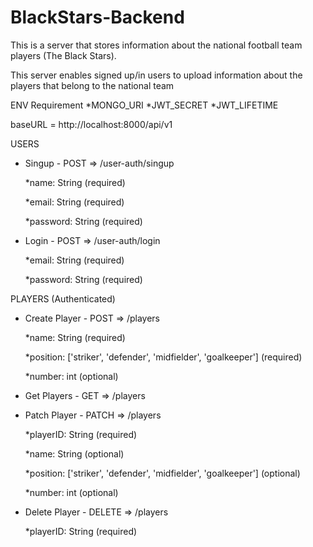 # BlackStars-Backend
This is a server that stores information about the national football team players (The Black Stars).

This server enables signed up/in users to upload information about the players that belong to the national team

ENV Requirement
 *MONGO_URI
 *JWT_SECRET
 *JWT_LIFETIME

baseURL = http://localhost:8000/api/v1

USERS
* Singup - POST => /user-auth/singup 

    *name: String (required)
    
    *email: String (required)
    
    *password: String (required)


* Login - POST => /user-auth/login

    *email: String (required)
    
    *password: String (required)

PLAYERS (Authenticated)
* Create Player - POST => /players

    *name: String (required)
    
    *position: ['striker', 'defender', 'midfielder', 'goalkeeper'] (required)
    
    *number: int (optional)


* Get Players - GET => /players

* Patch Player - PATCH => /players

    *playerID: String (required)
    
    *name: String (optional)
    
    *position: ['striker', 'defender', 'midfielder', 'goalkeeper'] (optional)
    
    *number: int (optional)


* Delete Player - DELETE => /players

    *playerID: String (required)
